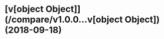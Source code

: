 <a name="v[object Object]"></a>
# [v[object Object]](/compare/v1.0.0...v[object Object]) (2018-09-18)



